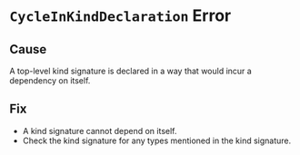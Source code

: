 # `CycleInKindDeclaration` Error

## Cause

A top-level kind signature is declared in a way that would incur a dependency on itself.

## Fix

- A kind signature cannot depend on itself.
- Check the kind signature for any types mentioned in the kind signature.
